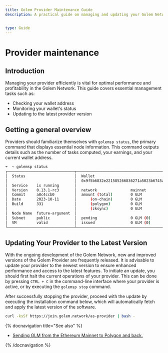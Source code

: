 ```yaml
---
title: Golem Provider Maintenance Guide 
description: A practical guide on managing and updating your Golem Network provider, including wallet monitoring and node updates. 


type: Guide
---
```


# Provider maintenance

## Introduction

Managing your provider efficiently is vital for optimal performance and profitability in the Golem Network. This guide covers essential management tasks such as:

- Checking your wallet address
- Monitoring your wallet's status
- Updating to the latest provider version

## Getting a general overview

Providers should familiarize themselves with `golemsp status`, the primary command that displays essential node information. This command outputs details such as the number of tasks computed, your earnings, and your current wallet address.

```bash
➜  ~ golemsp status
┌──────────────────────────────┬──────────────────────────────────────────────┬───────────────────────────┐
│  Status                      │  Wallet                                      │  Tasks                    │
│                              │  0x9f5b6832e221585266836271a5023b6745aa9409  │                           │
│  Service    is running       │                                              │  last 1h processed     0  │
│  Version    0.13.1-rc3       │  network               mainnet               │  last 1h in progress   0  │
│  Commit     a8c4ccb0         │  amount (total)        0 GLM                 │  total processed       0  │
│  Date       2023-10-11       │      (on-chain)        0 GLM                 │  (including failures)     │
│  Build      331              │      (polygon)         0 GLM                 │                           │
│                              │      (zksync)          0 GLM                 │                           │
│  Node Name  future-argument  │                                              │                           │
│  Subnet     public           │  pending               0 GLM (0)             │                           │
│  VM         valid            │  issued                0 GLM (0)             │                           │
└──────────────────────────────┴──────────────────────────────────────────────┴───────────────────────────┘
```

## Updating Your Provider to the Latest Version

With the ongoing development of the Golem Network, new and improved versions of the Golem Provider are frequently released. It is advisable to update your provider to the newest version to ensure enhanced performance and access to the latest features. To initiate an update, you should first halt the current operations of your provider. This can be done by pressing `CTRL + C` in the command-line interface where your provider is active, or by executing the `golemsp stop` command.

After successfully stopping the provider, proceed with the update by executing the installation command below, which will automatically fetch and apply the latest version of the software.

```bash
curl -ksSf https://join.golem.network/as-provider | bash -
```

{% docnavigation title="See also" %}

- [Sending GLM from the Ethereum Mainnet to Polygon and back.](/docs/golem/payments/golem-token-conversion)

{% /docnavigation %}
